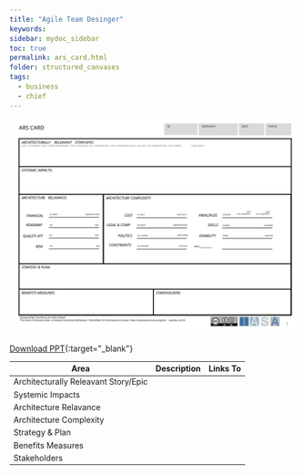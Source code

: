 ```yaml
---
title: "Agile Team Desinger"
keywords: 
sidebar: mydoc_sidebar
toc: true
permalink: ars_card.html
folder: structured_canvases
tags: 
  - business
  - chief
---
```


![image001](media/ars_card001.svg)

[Download PPT](media/ppt/ars_card.ppt){:target="_blank"}

| Area | Description | Links To |
| --- | --- | --- |
| Architecturally Releavant Story/Epic |   |   |
| Systemic Impacts |   |   |
| Architecture Relavance |   |   |
| Architecture Complexity |   |   |
| Strategy & Plan |   |   |
| Benefits Measures |   |   |
| Stakeholders |   |   |


